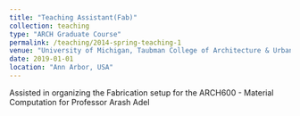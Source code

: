 ```yaml
---
title: "Teaching Assistant(Fab)"
collection: teaching
type: "ARCH Graduate Course"
permalink: /teaching/2014-spring-teaching-1
venue: "University of Michigan, Taubman College of Architecture & Urban Planning"
date: 2019-01-01
location: "Ann Arbor, USA"
---
```


Assisted in organizing the Fabrication setup for the ARCH600 - Material Computation for 
Professor Arash Adel

<!-- Heading 1
====== -->

